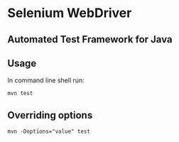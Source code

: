 # Selenium WebDriver 
## Automated Test Framework for Java

## Usage

In command line shell run:

    mvn test

## Overriding options

    mvn -Doptions="value" test

